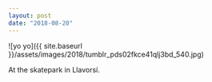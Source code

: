 ```yaml
---
layout: post
date: "2018-08-20"
---
```


![yo yo]({{ site.baseurl }}/assets/images/2018/tumblr_pds02fkce41qlj3bd_540.jpg)

At the skatepark in Llavorsí.
